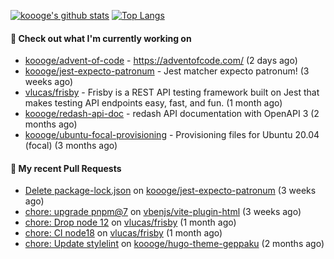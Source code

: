 [![koooge's github stats](https://github-readme-stats.vercel.app/api?username=koooge&count_private=true&show_icons=true)](https://github.com/anuraghazra/github-readme-stats)
[![Top Langs](https://github-readme-stats.vercel.app/api/top-langs/?username=koooge&langs_count=5)](https://github.com/anuraghazra/github-readme-stats)

#### 👷 Check out what I'm currently working on

- [koooge/advent-of-code](https://github.com/koooge/advent-of-code) - https://adventofcode.com/ (2 days ago)
- [koooge/jest-expecto-patronum](https://github.com/koooge/jest-expecto-patronum) - Jest matcher expecto patronum! (3 weeks ago)
- [vlucas/frisby](https://github.com/vlucas/frisby) - Frisby is a REST API testing framework built on Jest that makes testing API endpoints easy, fast, and fun. (1 month ago)
- [koooge/redash-api-doc](https://github.com/koooge/redash-api-doc) - redash API documentation with OpenAPI 3 (2 months ago)
- [koooge/ubuntu-focal-provisioning](https://github.com/koooge/ubuntu-focal-provisioning) - Provisioning files for Ubuntu 20.04 (focal) (3 months ago)

#### 🔨 My recent Pull Requests

- [Delete package-lock.json](https://github.com/koooge/jest-expecto-patronum/pull/3) on [koooge/jest-expecto-patronum](https://github.com/koooge/jest-expecto-patronum) (3 weeks ago)
- [chore: upgrade pnpm@7](https://github.com/vbenjs/vite-plugin-html/pull/101) on [vbenjs/vite-plugin-html](https://github.com/vbenjs/vite-plugin-html) (3 weeks ago)
- [chore: Drop node 12](https://github.com/vlucas/frisby/pull/585) on [vlucas/frisby](https://github.com/vlucas/frisby) (1 month ago)
- [chore: CI node18](https://github.com/vlucas/frisby/pull/584) on [vlucas/frisby](https://github.com/vlucas/frisby) (1 month ago)
- [chore: Update stylelint](https://github.com/koooge/hugo-theme-geppaku/pull/6) on [koooge/hugo-theme-geppaku](https://github.com/koooge/hugo-theme-geppaku) (2 months ago)
